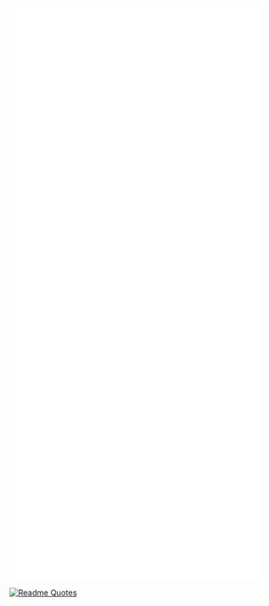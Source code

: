 ![Metrics](/github-metrics.svg)


[![Readme Quotes](https://quotes-github-readme.vercel.app/api?type=horizontal&border=false&theme=algolia)](https://github.com/piyushsuthar/github-readme-quotes)
